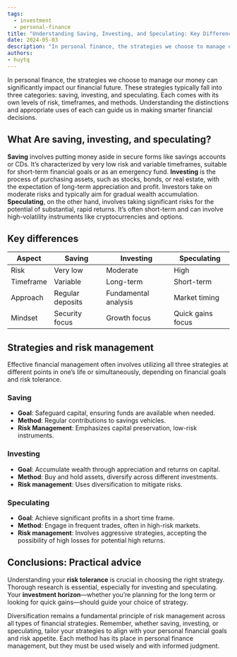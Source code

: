 ```yaml
---
tags: 
  - investment
  - personal-finance
title: "Understanding Saving, Investing, and Speculating: Key Differences and Strategies"
date: 2024-05-03
description: "In personal finance, the strategies we choose to manage our money can significantly impact our financial future. These strategies typically fall into three categories: saving, investing, and speculating. Each comes with its own levels of risk, timeframes, and methods. Understanding the distinctions and appropriate uses of each can guide us in making smarter financial decisions..."
authors: 
- huytq
---
```


In personal finance, the strategies we choose to manage our money can significantly impact our financial future. These strategies typically fall into three categories: saving, investing, and speculating. Each comes with its own levels of risk, timeframes, and methods. Understanding the distinctions and appropriate uses of each can guide us in making smarter financial decisions.

## What Are saving, investing, and speculating?
**Saving** involves putting money aside in secure forms like savings accounts or CDs. It’s characterized by very low risk and variable timeframes, suitable for short-term financial goals or as an emergency fund.
**Investing** is the process of purchasing assets, such as stocks, bonds, or real estate, with the expectation of long-term appreciation and profit. Investors take on moderate risks and typically aim for gradual wealth accumulation.
**Speculating**, on the other hand, involves taking significant risks for the potential of substantial, rapid returns. It’s often short-term and can involve high-volatility instruments like cryptocurrencies and options.

## Key differences

| Aspect | Saving | Investing | Speculating |
| --- | --- | --- | --- |
| Risk | Very low | Moderate | High |
| Timeframe | Variable | Long-term | Short-term |
| Approach | Regular deposits | Fundamental analysis | Market timing |
| Mindset | Security focus | Growth focus | Quick gains focus |

## Strategies and risk management
Effective financial management often involves utilizing all three strategies at different points in one’s life or simultaneously, depending on financial goals and risk tolerance.

### Saving
- **Goal**: Safeguard capital, ensuring funds are available when needed.
- **Method**: Regular contributions to savings vehicles.
- **Risk Management**: Emphasizes capital preservation, low-risk instruments.

### Investing
- **Goal**: Accumulate wealth through appreciation and returns on capital.
- **Method**: Buy and hold assets, diversify across different investments.
- **Risk management**: Uses diversification to mitigate risks.

### Speculating
- **Goal**: Achieve significant profits in a short time frame.
- **Method**: Engage in frequent trades, often in high-risk markets.
- **Risk management**: Involves aggressive strategies, accepting the possibility of high losses for potential high returns.

## Conclusions: Practical advice
Understanding your **risk tolerance** is crucial in choosing the right strategy. Thorough research is essential, especially for investing and speculating. Your **investment horizon**—whether you’re planning for the long term or looking for quick gains—should guide your choice of strategy.

Diversification remains a fundamental principle of risk management across all types of financial strategies.
Remember, whether saving, investing, or speculating, tailor your strategies to align with your personal financial goals and risk appetite. Each method has its place in personal finance management, but they must be used wisely and with informed judgment.